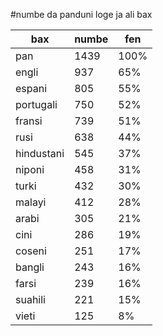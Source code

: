 #numbe da panduni loge ja ali bax

| bax | numbe | fen |
|-----|-------|-----|
| pan | 1439 | 100% |
| engli | 937 | 65% |
| espani | 805 | 55% |
| portugali | 750 | 52% |
| fransi | 739 | 51% |
| rusi | 638 | 44% |
| hindustani | 545 | 37% |
| niponi | 458 | 31% |
| turki | 432 | 30% |
| malayi | 412 | 28% |
| arabi | 305 | 21% |
| cini | 286 | 19% |
| coseni | 251 | 17% |
| bangli | 243 | 16% |
| farsi | 239 | 16% |
| suahili | 221 | 15% |
| vieti | 125 | 8% |
